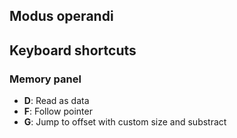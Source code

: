 ## Modus operandi

## Keyboard shortcuts

### Memory panel

* **D**: Read as data
* **F**: Follow pointer
* **G**: Jump to offset with custom size and substract 

